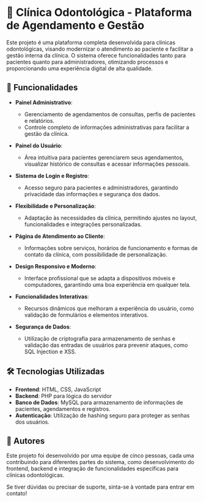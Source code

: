 # 🦷 Clínica Odontológica - Plataforma de Agendamento e Gestão

Este projeto é uma plataforma completa desenvolvida para clínicas odontológicas, visando modernizar o atendimento ao paciente e facilitar a gestão interna da clínica. O sistema oferece funcionalidades tanto para pacientes quanto para administradores, otimizando processos e proporcionando uma experiência digital de alta qualidade.

## 🚀 Funcionalidades

- **Painel Administrativo**: 
  - Gerenciamento de agendamentos de consultas, perfis de pacientes e relatórios.
  - Controle completo de informações administrativas para facilitar a gestão da clínica.

- **Painel do Usuário**: 
  - Área intuitiva para pacientes gerenciarem seus agendamentos, visualizar histórico de consultas e acessar informações pessoais.

- **Sistema de Login e Registro**: 
  - Acesso seguro para pacientes e administradores, garantindo privacidade das informações e segurança dos dados.

- **Flexibilidade e Personalização**: 
  - Adaptação às necessidades da clínica, permitindo ajustes no layout, funcionalidades e integrações personalizadas.

- **Página de Atendimento ao Cliente**: 
  - Informações sobre serviços, horários de funcionamento e formas de contato da clínica, com possibilidade de personalização.

- **Design Responsivo e Moderno**: 
  - Interface profissional que se adapta a dispositivos móveis e computadores, garantindo uma boa experiência em qualquer tela.

- **Funcionalidades Interativas**: 
  - Recursos dinâmicos que melhoram a experiência do usuário, como validação de formulários e elementos interativos.

- **Segurança de Dados**: 
  - Utilização de criptografia para armazenamento de senhas e validação das entradas de usuários para prevenir ataques, como SQL Injection e XSS.

## 🛠️ Tecnologias Utilizadas

- **Frontend**: HTML, CSS, JavaScript
- **Backend**: PHP para lógica do servidor
- **Banco de Dados**: MySQL para armazenamento de informações de pacientes, agendamentos e registros.
- **Autenticação**: Utilização de hashing seguro para proteger as senhas dos usuários.

## 👥 Autores

Este projeto foi desenvolvido por uma equipe de cinco pessoas, cada uma contribuindo para diferentes partes do sistema, como desenvolvimento do frontend, backend e integração de funcionalidades específicas para clínicas odontológicas.

Se tiver dúvidas ou precisar de suporte, sinta-se à vontade para entrar em contato!

